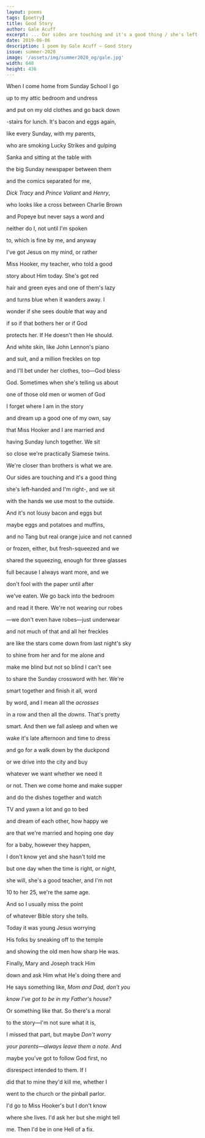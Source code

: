 ```yaml
---
layout: poems
tags: [poetry]
title: Good Story
author: Gale Acuff
excerpt: ... Our sides are touching and it's a good thing / she's left-handed and I'm right ...
date: 2019-06-06
description: 1 poem by Gale Acuff – Good Story
issue: summer-2020
image: '/assets/img/summer2020_og/gale.jpg'
width: 640
height: 436
---
```


<div class="stanza">
<p class="poemline">When I come home from Sunday School I go</p>
<p class="poemline">up to my attic bedroom and undress</p>
<p class="poemline">and put on my old clothes and go back down</p>
<p class="poemline">-stairs for lunch. It's bacon and eggs again,</p>
<p class="poemline">like every Sunday, with my parents,</p>
<p class="poemline">who are smoking Lucky Strikes and gulping</p>
<p class="poemline">Sanka and sitting at the table with</p>
<p class="poemline">the big Sunday newspaper between them</p>
<p class="poemline">and the comics separated for me,</p>
<p class="poemline"><em>Dick Tracy</em> and <em>Prince Valiant</em> and <em>Henry</em>,</p>
<p class="poemline">who looks like a cross between Charlie Brown</p>
<p class="poemline">and Popeye but never says a word and</p>
<p class="poemline">neither do I, not until I'm spoken</p>
<p class="poemline">to, which is fine by me, and anyway</p>
<p class="poemline">I've got Jesus on my mind, or rather</p>
<p class="poemline">Miss Hooker, my teacher, who told a good</p>
<p class="poemline">story about Him today. She's got red</p>
<p class="poemline">hair and green eyes and one of them's lazy</p>
<p class="poemline">and turns blue when it wanders away. I</p>
<p class="poemline">wonder if she sees double that way and</p>
<p class="poemline">if so if that bothers her or if God</p>
<p class="poemline">protects her. If He doesn't then He should.</p>
<p class="poemline">And white skin, like John Lennon's piano</p>
<p class="poemline">and suit, and a million freckles on top</p>
<p class="poemline">and I'll bet under her clothes, too&mdash;God bless</p>
<p class="poemline">God. Sometimes when she's telling us about</p>
<p class="poemline">one of those old men or women of God</p>
</div>

<div class="stanza">
<p class="poemline">I forget where I am in the story</p>
<p class="poemline">and dream up a good one of my own, say</p>
<p class="poemline">that Miss Hooker and I are married and</p>
<p class="poemline">having Sunday lunch together. We sit</p>
<p class="poemline">so close we're practically Siamese twins.</p>
<p class="poemline">We're closer than brothers is what we are.</p>
<p class="poemline">Our sides are touching and it's a good thing</p>
<p class="poemline">she's left-handed and I'm right-, and we sit</p>
<p class="poemline">with the hands we use most to the outside.</p>
<p class="poemline">And it's not lousy bacon and eggs but</p>
<p class="poemline">maybe eggs and potatoes and muffins,</p>
<p class="poemline">and no Tang but real orange juice and not canned</p>
<p class="poemline">or frozen, either, but fresh-squeezed and we</p>
<p class="poemline">shared the squeezing, enough for three glasses</p>
<p class="poemline">full because I always want more, and we</p>
<p class="poemline">don't fool with the paper until after</p>
<p class="poemline">we've eaten. We go back into the bedroom</p>
<p class="poemline">and read it there. We're not wearing our robes</p>
<p class="poemline">&mdash;we don't even have robes&mdash;just underwear</p>
<p class="poemline">and not much of that and all her freckles</p>
<p class="poemline">are like the stars come down from last night's sky</p>
<p class="poemline">to shine from her and for me alone and</p>
<p class="poemline">make me blind but not so blind I can't see</p>
<p class="poemline">to share the Sunday crossword with her. We're</p>
<p class="poemline">smart together and finish it all, word</p>
<p class="poemline">by word, and I mean all the <em>acrosses</em></p>
<p class="poemline">in a row and then all the <em>downs</em>. That's pretty</p>
<p class="poemline">smart. And then we fall asleep and when we</p>
<p class="poemline">wake it's late afternoon and time to dress</p>
<p class="poemline">and go for a walk down by the duckpond</p>
<p class="poemline">or we drive into the city and buy</p>
<p class="poemline">whatever we want whether we need it</p>
</div>

<div class="stanza">
<p class="poemline">or not. Then we come home and make supper</p>
<p class="poemline">and do the dishes together and watch</p>
<p class="poemline">TV and yawn a lot and go to bed</p>
<p class="poemline">and dream of each other, how happy we</p>
<p class="poemline">are that we're married and hoping one day</p>
<p class="poemline">for a baby, however they happen,</p>
<p class="poemline">I don't know yet and she hasn't told me</p>
<p class="poemline">but one day when the time is right, or night,</p>
<p class="poemline">she will, she's a good teacher, and I'm not</p>
<p class="poemline">10 to her 25, we're the same age.</p>
<p class="poemline">And so I usually miss the point</p>
<p class="poemline">of whatever Bible story she tells.</p>
<p class="poemline">Today it was young Jesus worrying</p>
<p class="poemline">His folks by sneaking off to the temple</p>
<p class="poemline">and showing the old men how sharp He was.</p>
<p class="poemline">Finally, Mary and Joseph track Him</p>
<p class="poemline">down and ask Him what He's doing there and</p>
<p class="poemline">He says something like, <em>Mom and Dad, don't you</em></p>
<p class="poemline"><em>know I've got to be in my Father's house? </em></p>
<p class="poemline">Or something like that. So there's a moral</p>
<p class="poemline">to the story&mdash;I'm not sure what it is,</p>
<p class="poemline">I missed that part, but maybe <em>Don't worry</em></p>
<p class="poemline"><em>your parents&mdash;always leave them a note</em>. And</p>
<p class="poemline">maybe you've got to follow God first, no</p>
<p class="poemline">disrespect intended to them. If I</p>
<p class="poemline">did that to mine they'd kill me, whether I</p>
<p class="poemline">went to the church or the pinball parlor.</p>
<p class="poemline">I'd go to Miss Hooker's but I don't know</p>
<p class="poemline">where she lives. I'd ask her but she might tell</p>
<p class="poemline">me. Then I'd be in one Hell of a fix.</p>
</div>
